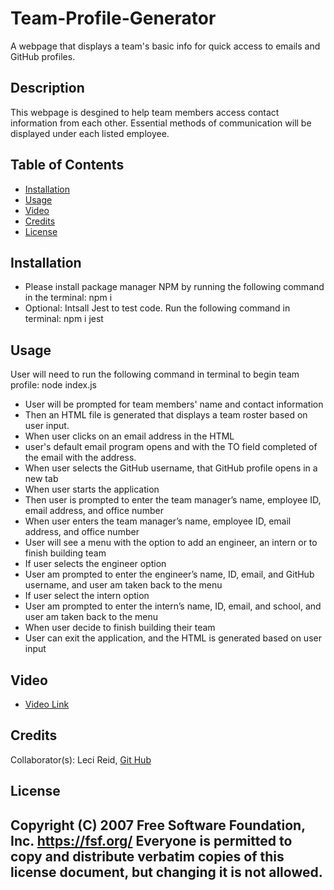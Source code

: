 # Team-Profile-Generator
A webpage that displays a team's basic info for quick access to emails and GitHub profiles.


## Description
This webpage is desgined to help team members access contact information from each other. Essential methods of communication will be displayed under each listed employee.



## Table of Contents
- [Installation](#installation)
- [Usage](#usage)
- [Video](#video)
- [Credits](#credits)
- [License](#license)

## Installation
- Please install package manager NPM by running the following command in the terminal: npm i 
- Optional: Intsall Jest to test code. Run the following command in terminal: npm i jest

## Usage
User will need to run the following command in terminal to begin team profile: node index.js
- User will be prompted for team members' name and contact information 
- Then an HTML file is generated that displays a team roster based on user input.
- When user clicks on an email address in the HTML
- user's default email program opens and with the TO field completed of the email with the address.
-  When user selects the GitHub username, that GitHub profile opens in a new tab
- When user starts the application
- Then user is prompted to enter the team manager’s name, employee ID, email address, and office number
- When user enters the team manager’s name, employee ID, email address, and office number
- User will see a menu with the option to add an engineer, an intern or to finish building team
- If user selects the engineer option
- User am prompted to enter the engineer’s name, ID, email, and GitHub username, and user am taken back to the menu
- If user select the intern option
- User am prompted to enter the intern’s name, ID, email, and school, and user am taken back to the menu
- When user decide to finish building their team
- User can exit the application, and the HTML is generated based on user input

## Video
- <a href="https://youtu.be/1GIOQFNxriM">Video Link</a>

## Credits
Collaborator(s): Leci Reid, <a href='https://youtu.be/0DLgNjBQbZk'>Git Hub</a>

## License
 Copyright (C) 2007 Free Software Foundation, Inc. <https://fsf.org/>
 Everyone is permitted to copy and distribute verbatim copies
 of this license document, but changing it is not allowed.
---